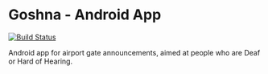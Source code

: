 # Goshna - Android App

[![Build Status](https://travis-ci.com/GoshnaAccessibility/Goshna.svg?branch=master)](https://travis-ci.com/GoshnaAccessibility/Goshna)

Android app for airport gate announcements, aimed at people who are Deaf or Hard of Hearing.
